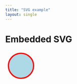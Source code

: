 ```yaml
---
title: "SVG example"
layout: single
---
```


# Embedded SVG

<svg width="100" height="100">
  <circle cx="50" cy="50" r="40" stroke="red" stroke-width="4" fill="lightblue" />
</svg>

